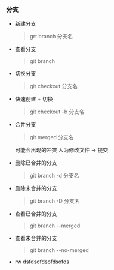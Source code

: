 ### 分支

- 新建分支
    > grt branch 分支名

- 查看分支
    > git branch

- 切换分支
    > git checkout 分支名

- 快速创建 + 切换
    > git checkout -b 分支名

- 合并分支
    > git merged 分支名

    可能会出现的冲突
        人为修改文件 -> 提交

- 删除已合并的分支
    > git branch -d 分支名

- 删除未合并的分支
    > git branch -D 分支名

- 查看已合并的分支
    > git branch --merged

- 查看未合并的分支
    > git branch --no-merged



- rw dsfdsofdsofdsofds